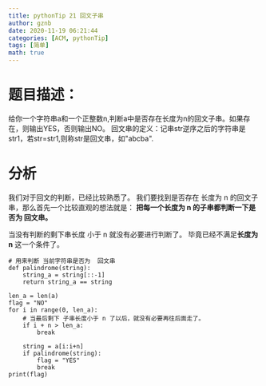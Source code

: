 ```yaml
---
title: pythonTip 21 回文子串
author: gznb
date: 2020-11-19 06:21:44
categories: [ACM, pythonTip]
tags: [简单]
math: true
---
```



# 题目描述：
给你一个字符串a和一个正整数n,判断a中是否存在长度为n的回文子串。如果存在，则输出YES，否则输出NO。 回文串的定义：记串str逆序之后的字符串是str1，若str=str1,则称str是回文串，如"abcba".

# 分析
我们对于回文的判断，已经比较熟悉了。
我们要找到是否存在 长度为 n 的回文子串，那么首先一个比较直观的想法就是：
**把每一个长度为 n 的子串都判断一下是否为 回文串。**

当没有判断的剩下串长度 小于 n 就没有必要进行判断了。 毕竟已经不满足**长度为 n** 这一个条件了。

```python3
# 用来判断 当前字符串是否为  回文串
def palindrome(string):
    string_a = string[::-1]
    return string_a == string

len_a = len(a)
flag = "NO"
for i in range(0, len_a):
    # 当最后剩下 子串长度小于 n 了以后，就没有必要再往后面走了。
    if i + n > len_a:
        break
    
    string = a[i:i+n]
    if palindrome(string):
        flag = "YES"
        break
print(flag)
```